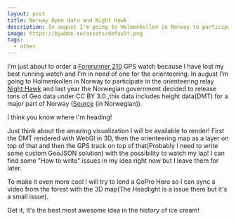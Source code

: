 ```yaml
---
layout: post
title: Norway Open data and Night Hawk
description: In august I'm going to Holmenkollen in Norway to participate in the orienteering relay Night Hawk and last year the Norwegian government decided to release tons of Geo data.
image: https://byabbe.se/assets/default.png
tags:
  - other
---
```

I'm just about to order a [Forerunner 210][1] GPS watch because I have lost my best running watch and I'm in need of one for the orienteering. 
In august I'm going to Holmenkollen in Norway to participate in the orienteering relay [Night Hawk][2] and last year the Norwegian government decided to release tons of Geo data under CC BY 3.0 ,this data includes height data(DMT) for a major part of Norway ([Source][3] (in Norwegian)).

I think you know where I'm heading!

Just think about the amazing visualization I will be available to render! First the DMT rendered with WebGl in 3D, then the orienteering map as a layer on top of that and then the GPS track on top of that(Probably I need to write some custom GeoJSON solution) with the possibility to watch my lap! I can find some "How to write" issues in my idea right now but I leave them for later.

To make it even more cool I will try to lend a GoPro Hero so I can sync a video from the forest with the 3D map(The Headlight is a issue there but it's a small issue).

Get it, It's the best most awesome idea in the history of ice cream! 

[1]: https://buy.garmin.com/en-US/US/into-sports/running/forerunner-10/prod107143.html
[2]: http://nighthawk.no/
[3]: http://www.digi.no/918460/frislippet-alle-har-ventet-paa